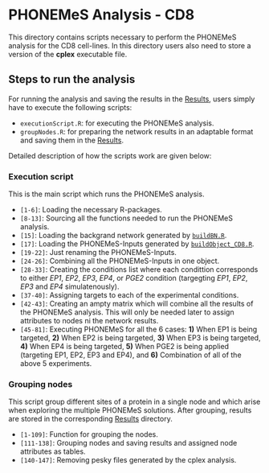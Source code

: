 # PHONEMeS Analysis - CD8

This directory contains scripts necessary to perform the PHONEMeS analysis for the CD8 cell-lines. In this directory users also need to store a version of the **cplex** executable file.

## Steps to run the analysis

For running the analysis and saving the results in the [Results](https://github.com/saezlab/Prostaglandin_Project/tree/master/Results/PHONEMeS/CD8), users simply have to execute the following scripts:

+ `executionScript.R`: for executing the PHONEMeS analysis.
+ `groupNodes.R`: for preparing the network results in an adaptable format and saving them in the [Results](https://github.com/saezlab/Prostaglandin_Project/tree/master/Results/PHONEMeS/CD8).

Detailed description of how the scripts work are given below:

### Execution script

This is the main script which runs the PHONEMeS analysis.

+ `[1-6]`: Loading the necessary R-packages.
+ `[8-13]`: Sourcing all the functions needed to run the PHONEMeS analysis.
+ `[15]`: Loading the backgrand network generated by [`buildBN.R`](https://github.com/saezlab/Prostaglandin_Project/blob/master/Background-Network/buildBN.R).
+ `[17]`: Loading the PHONEMeS-Inputs generated by [`buildObject_CD8.R`](https://github.com/saezlab/Prostaglandin_Project/blob/master/PHONEMeS-Inputs/buildObject_CD8.R).
+ `[19-22]`: Just renaming the PHONEMeS-Inputs.
+ `[24-26]`: Combining all the PHONEMeS-Inputs in one object.
+ `[28-33]`: Creating the conditions list where each condittion corresponds to either *EP1*, *EP2*, *EP3*, *EP4*, or *PGE2* condition (targegting *EP1*, *EP2*, *EP3* and *EP4* simulatenously).
+ `[37-40]`: Assigning targets to each of the experimental conditions.
+ `[42-43]`: Creating an ampty matrix which will combine all the results of the PHONEMeS analysis. This will only be needed later to assign attributes to nodes ni the network results.
+ `[45-81]`: Executing PHONEMeS for all the 6 cases: **1)** When EP1 is being targeted, **2)** When EP2 is being targeted, **3)** When EP3 is being targeted, **4)** When EP4 is being targeted, **5)** When PGE2 is being applied (targeting EP1, EP2, EP3 and EP4), and **6)** Combination of all of the above 5 experiments.

### Grouping nodes

This script group different sites of a protein in a single node and which arise when exploring the multiple PHONEMeS solutions. After grouping, results are stored in the corresponding [Results](https://github.com/saezlab/Prostaglandin_Project/tree/master/Results/PHONEMeS/CD8) directory.

+ `[1-109]`: Function for grouping the nodes.
+ `[111-138]`: Grouping nodes and saving results and assigned node attributes as tables.
+ `[140-147]`: Removing pesky files generated by the cplex analysis.
